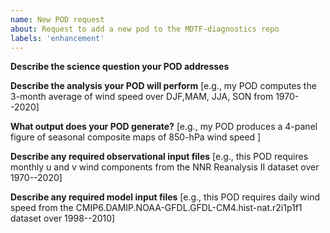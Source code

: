 ```yaml
---
name: New POD request
about: Request to add a new pod to the MDTF-diagnostics repo
labels: 'enhancement'
---
```


**Describe the science question your POD addresses**

**Describe the analysis your POD will perform**
[e.g., my POD computes the 3-month average of wind speed over DJF,MAM, JJA, SON from 1970--2020]

**What output does your POD generate?**
[e.g., my POD produces a 4-panel figure of seasonal composite maps of 850-hPa wind speed ]

**Describe any required observational input files**
[e.g., this POD requires monthly u and v wind components from the NNR Reanalysis II dataset over 1970--2020]

**Describe any required model input files**
[e.g., this POD requires daily wind speed from the CMIP6.DAMIP.NOAA-GFDL.GFDL-CM4.hist-nat.r2i1p1f1 dataset over 1998--2010]

